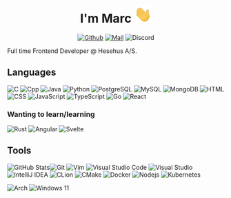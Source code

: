 <div align="center">

# I'm Marc <img src="https://raw.githubusercontent.com/ABSphreak/ABSphreak/master/gifs/Hi.gif" width="40px"/>

[![Github](https://img.shields.io/badge/-MarcusAdamSorensen-0e0e0e?style=flat-square&logo=GitHub&logoColor=white&link=github.com/MarcusAdamSorensen)](https://github.com/MarcusAdamSorensen)
[![Mail](https://img.shields.io/badge/-marcuspldk@gmail.com-840010?style=flat-square&logo=gmail&logoColor=white&link=mailto:marcuspldk@gmail.com)](mailto:marcuspldk@gmail.com)
![Discord](https://img.shields.io/badge/-Salted%231337-7289da?style=flat-square&logo=Discord&logoColor=white)

</div>

Full time Frontend Developer @ Hesehus A/S.

## Languages

![C](https://img.shields.io/badge/C-a9b9cb?style=flat-square&logo=C&logoColor=white)
![Cpp](https://img.shields.io/badge/C++-649ad2?style=flat-square&logo=C%2b%2b&logoColor=white) 
![Java](https://img.shields.io/badge/Java-f89917?style=flat-square&logo=Java&logoColor=white) 
![Python](https://img.shields.io/badge/Python-3474a5?style=flat-square&logo=Python&logoColor=white) 
![PostgreSQL](https://img.shields.io/badge/PostgreSQL-326690?style=flat-square&logo=postgresql&logoColor=white)
![MySQL](https://img.shields.io/badge/MySQL-00618a?style=flat-square&logo=mysql&logoColor=white)
![MongoDB](https://img.shields.io/badge/MongoDB-4bae3d?style=flat-square&logo=mongodb&logoColor=white)
![HTML](https://img.shields.io/badge/HTML-f16524?style=flat-square&logo=HTML5&logoColor=white) 
![CSS](https://img.shields.io/badge/CSS-264de4?style=flat-square&logo=css3&logoColor=white)
![JavaScript](https://img.shields.io/badge/JavaScript-f7e018?style=flat-square&logo=JavaScript&logoColor=white) 
![TypeScript](https://img.shields.io/badge/TypeScript-2d79c7?style=flat-square&logo=TypeScript&logoColor=white)
![Go](https://img.shields.io/badge/Go-00aed8?style=flat-square&logo=go&logoColor=white)
![React](https://img.shields.io/badge/React-61dafb?style=flat-square&logo=react&logoColor=white)

### Wanting to learn/learning
![Rust](https://img.shields.io/badge/Rust-f74c00?style=flat-square&logo=Rust&logoColor=white)
![Angular](https://img.shields.io/badge/Angular-DD0031?style=flat-square&logo=angular&logoColor=white)
![Svelte](https://img.shields.io/badge/Svelte-FF3E00?style=flat-square&logo=svelte&logoColor=white)

## Tools

<img align="left" alt="GitHub Stats" src="https://github-readme-stats.vercel.app/api?username=marcusadamsorensen&show_icons=true&theme=dark" />

![Git](https://img.shields.io/badge/Git-f05030?style=flat-square&logo=git&logoColor=white) 
![Vim](https://img.shields.io/badge/Vim-00758f?style=flat-square&logo=vim&logoColor=white) 
![Visual Studio Code](https://img.shields.io/badge/Visual_Studio_Code-0179cb?style=flat-square&logo=Visual-Studio-Code&logoColor=white) 
![Visual Studio](https://img.shields.io/badge/Visual_Studio-875fc6?style=flat-square&logo=Visual-Studio&logoColor=white) 
![IntelliJ IDEA](https://img.shields.io/badge/IntelliJ%20IDEA-000000?style=flat-square&logo=intellij-idea&logoColor=white) 
![CLion](https://img.shields.io/badge/CLion-22d88f?style=flat-square&logo=jetbrains&logoColor=white)
![CMake](https://img.shields.io/badge/CMake-3465a7?style=flat-square&logo=cmake&logoColor=white)
![Docker](https://img.shields.io/badge/Docker-2496ed?style=flat-square&logo=docker&logoColor=white)
![Nodejs](https://img.shields.io/badge/Nodejs-90c53f?style=flat-square&logo=node.js&logoColor=white)
![Kubernetes](https://img.shields.io/badge/Kubernetes-326ce5?style=flat-square&logo=kubernetes&logoColor=white)

![Arch](http://img.shields.io/badge/-Arch_Linux-1793d1?style=flat-square&logo=archlinux&logoColor=white)
![Windows 11](http://img.shields.io/badge/-Windows_11-0077db?style=flat-square&logo=windows&logoColor=white)
